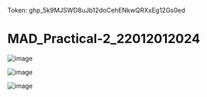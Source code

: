 Token: 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

# MAD_Practical-2_22012012024

![image](https://github.com/AbhayHingrajiya/MAD_Practical-2_22012012024/assets/104710277/2f6826d8-04fb-48d3-828f-8e07a9de22db)

![image](https://github.com/AbhayHingrajiya/MAD_Practical-2_22012012024/assets/104710277/5ccbac85-ae52-4418-b2c9-c27c8e162f55)

![image](https://github.com/AbhayHingrajiya/MAD_Practical-2_22012012024/assets/104710277/460b1572-d168-4a92-b0dd-d51d086c16e5)


